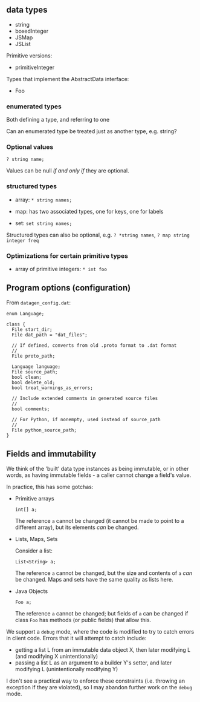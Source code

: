 ## data types


+ string
+ boxedInteger
+ JSMap
+ JSList

Primitive versions:

+ primitiveInteger

Types that implement the AbstractData interface:

+ Foo

### enumerated types

Both defining a type, and referring to one

Can an enumerated type be treated just as another type, e.g. string?

### Optional values

`
? string name;
`

Values can be null *if and only if* they are optional.


### structured types

+ array: `* string names;`

+ map:  has two associated types, one for keys, one for labels

+ set:  `set string names;`

Structured types can also be optional, e.g. `? *string names`, `? map string integer freq`


### Optimizations for certain primitive types

+ array of primitive integers: `* int foo`


## Program options (configuration)

From `datagen_config.dat`:

```
enum Language;

class {
  File start_dir;
  File dat_path = "dat_files";

  // If defined, converts from old .proto format to .dat format
  //
  File proto_path;

  Language language;
  File source_path;
  bool clean;
  bool delete_old;
  bool treat_warnings_as_errors;

  // Include extended comments in generated source files
  //
  bool comments;

  // For Python, if nonempty, used instead of source_path
  //
  File python_source_path;
}
```

## Fields and immutability

We think of the 'built' data type instances as being immutable, or in other words, as having immutable fields - a caller cannot change a field's value.

In practice, this has some gotchas:

+ Primitive arrays
  ```
  int[] a;
  ```
  The reference `a` cannot be changed (it cannot be made to point to a different array), but its elements *can* be changed.

+ Lists, Maps, Sets

  Consider a list:
  ```
  List<String> a;
  ```
  The reference `a` cannot be changed, but the size and contents of `a` *can* be changed. Maps and sets have the same quality as lists here.

+ Java Objects
  ```
  Foo a;
  ```
  The reference `a` cannot be changed; but fields of `a` can be changed if class `Foo` has methods (or public fields) that allow this.

We support a `debug` mode, where the code is modified to try to catch errors in client code.  Errors that it will attempt to catch include:

+ getting a list L from an immutable data object X, then later modifying L (and modifying X unintentionally)
+ passing a list L as an argument to a builder Y's setter, and later modifying L (unintentionally modifying Y)

I don't see a practical way to enforce these constraints (i.e. throwing an exception if they are violated), so I may abandon further work on the `debug` mode.

